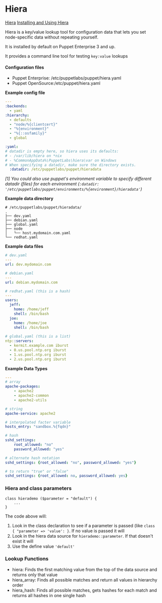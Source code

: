 Hiera
=====
[Hiera](https://docs.puppetlabs.com/hiera/1/index.html)
[Installing and Using Hiera](http://puppetlabs.com/blog/first-look-installing-and-using-hiera)

Hiera is a key/value lookup tool for configuration data that lets you set node-specific data without repeating yourself.

It is installed by default on Puppet Enterprise 3 and up.

It provides a command line tool for testing `key:value` lookups

#### Configuration files

- Puppet Enterprise: /etc/puppetlabs/puppet/hiera.yaml
- Puppet OpenSource:/etc/puppet/hiera.yaml

**Example config file**
```yaml
---
:backends:
  - yaml
:hierarchy:
  - defaults
  - "node/%{clientcert}"
  - "%{environment}"
  - "%{::osfamily}"
  - global

:yaml:
# datadir is empty here, so hiera uses its defaults:
# - /var/lib/hiera on *nix
# - %CommonAppData%\PuppetLabs\hiera\var on Windows
# When specifying a datadir, make sure the directory exists.
  :datadir: /etc/puppetlabs/puppet/hieradata
```

*[1] You could also use puppet's environment variable to specify different datadir (files) for each environment (`:datadir: '/etc/puppetlabs/puppet/environments/%{environment}/hieradata'`)*

**Example data directory**

```
# /etc/puppetlabs/puppet/hieradata/
.
├── dev.yaml
├── debian.yaml
├── global.yaml
├── node
│   └── host.mydomain.com.yaml
└── redhat.yaml
```

**Example data files**

```yaml
# dev.yaml
---
url: dev.mydomain.com

# debian.yaml
---
url: debian.mydomain.com

# redhat.yaml (this is a hash)
---
users:
  jeff:
    home: /home/jeff
    shell: /bin/bash
  joe:
    home: /home/joe
    shell: /bin/bash
    
# global.yaml (this is a list)
ntp::servers:
  - kermit.example.com iburst
  - 0.us.pool.ntp.org iburst
  - 1.us.pool.ntp.org iburst
  - 2.us.pool.ntp.org iburst
```

**Example Data Types**

```yaml
---
# array
apache-packages:
    - apache2
    - apache2-common
    - apache2-utils

# string
apache-service: apache2

# interpolated facter variable
hosts_entry: "sandbox.%{fqdn}"

# hash
sshd_settings:
    root_allowed: "no"
    password_allowed: "yes"

# alternate hash notation
sshd_settings: {root_allowed: "no", password_allowed: "yes"}

# to return "true" or "false"
sshd_settings: {root_allowed: no, password_allowed: yes}
```

### Hiera and class parameters

```puppet
class hierademo ($parameter = "default") {
    ...
}
```

The code above will:

1. Look in the class declaration to see if a parameter is passed (like `class { "parameter => 'value': }`. If no value is passed it will
2. Look in the hiera data source for `hierademo::parameter`. If that doesn't exist it will 
3. Use the define value `'default'`

### Lookup Functions

- hiera: Finds the first matching value from the top of the data source and returns only that value
- hiera_array: Finds all possible matches and return all values in hierarchy order
- hiera_hash: Finds all possible matches, gets hashes for each match and returns all hashes in one single hash
